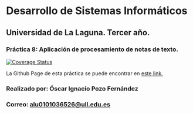 # Desarrollo de Sistemas Informáticos
## Universidad de La Laguna. Tercer año.
### Práctica 8: Aplicación de procesamiento de notas de texto.

[![Coverage Status](https://coveralls.io/repos/github/ULL-ESIT-INF-DSI-2021/ull-esit-inf-dsi-20-21-prct08-filesystem-notes-app-MisterDesgraciao/badge.svg?branch=master)](https://coveralls.io/github/ULL-ESIT-INF-DSI-2021/ull-esit-inf-dsi-20-21-prct08-filesystem-notes-app-MisterDesgraciao?branch=master)

La Github Page de esta práctica se puede encontrar en [este link.](https://ull-esit-inf-dsi-2021.github.io/ull-esit-inf-dsi-20-21-prct08-filesystem-notes-app-MisterDesgraciao/)

### Realizado por: Óscar Ignacio Pozo Fernández
### Correo: alu0101036526@ull.edu.es

